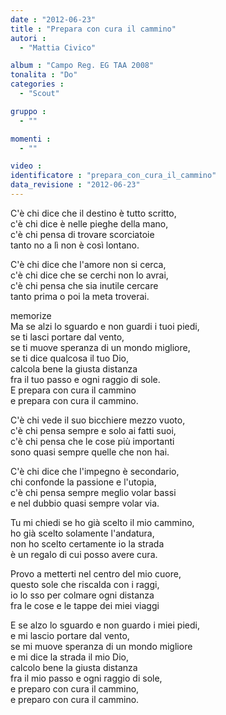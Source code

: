 ```yaml
---
date : "2012-06-23"
title : "Prepara con cura il cammino"
autori : 
  - "Mattia Civico"

album : "Campo Reg. EG TAA 2008"
tonalita : "Do"
categories : 
  - "Scout"

gruppo : 
  - ""

momenti : 
  - ""

video : 
identificatore : "prepara_con_cura_il_cammino"
data_revisione : "2012-06-23"
---
```

  
  
  
  
  
  
  
  
  
C'è chi dice che il destino è tutto scritto,  
c'è chi dice è nelle pieghe della mano,  
c'è chi pensa di trovare scorciatoie  
tanto no a lì non è così lontano.  
  
C'è chi dice che l'amore non si cerca,  
c'è chi dice che se cerchi non lo avrai,  
c'è chi pensa che sia inutile cercare  
tanto prima o poi la meta troverai.  
  
  
memorize  
Ma se alzi lo sguardo e non guardi i tuoi piedi,  
se ti lasci portare dal vento,  
se ti muove speranza di un mondo migliore,  
se ti dice qualcosa il tuo Dio,  
calcola bene la giusta distanza  
fra il tuo passo e ogni raggio di sole.  
E prepara con cura il cammino  
e prepara con cura il cammino.  
  
  
  
  
  
  
  
  
  
C'è chi vede il suo bicchiere mezzo vuoto,  
c'è chi pensa sempre e solo ai fatti suoi,  
c'è chi pensa che le cose più importanti  
sono quasi sempre quelle che non hai.  
  
C'è chi dice che l'impegno è secondario,  
chi confonde la passione e l'utopia,  
c'è chi pensa sempre meglio volar bassi  
e nel dubbio quasi sempre volar via.  
  
  
  
  
Tu mi chiedi se ho già scelto il mio cammino,  
ho già scelto solamente l'andatura,  
non ho scelto certamente io la strada  
è un regalo di cui posso avere cura.  
  
Provo a metterti nel centro del mio cuore,  
questo sole che riscalda con i raggi,  
io lo sso per colmare ogni distanza  
fra le cose e le tappe dei miei viaggi  
  
  
  
E se alzo lo sguardo e non guardo i miei piedi,  
e mi lascio portare dal vento,  
se mi muove speranza di un mondo migliore  
e mi dice la strada il mio Dio,  
calcolo bene la giusta distanza  
fra il mio passo e ogni raggio di sole,  
e preparo con cura il cammino,  
e preparo con cura il cammino.  
  
  
  
  
